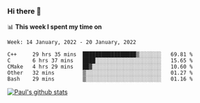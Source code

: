 ### Hi there 👋

📊 **This week I spent my time on**
<!--START_SECTION:waka-->
```text
Week: 14 January, 2022 - 20 January, 2022

C++     29 hrs 35 mins  █████████████████▒░░░░░░░   69.81 % 
C       6 hrs 37 mins   ████░░░░░░░░░░░░░░░░░░░░░   15.65 % 
CMake   4 hrs 29 mins   ██▓░░░░░░░░░░░░░░░░░░░░░░   10.60 % 
Other   32 mins         ▒░░░░░░░░░░░░░░░░░░░░░░░░   01.27 % 
Bash    29 mins         ▒░░░░░░░░░░░░░░░░░░░░░░░░   01.16 % 
```
<!--END_SECTION:waka-->


[![Paul's github stats](https://github-readme-stats.vercel.app/api?username=mickeyouyou&theme=dracula&show_icons=true)](https://github.com/anuraghazra/github-readme-stats)
